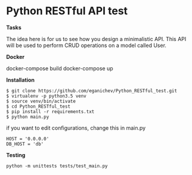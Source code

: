 Python RESTful API test
======================================

**Tasks**

The idea here is for us to see how you design a minimalistic API. This API will be 
used to perform CRUD operations on a model called User.

**Docker**

docker-compose build
docker-compose up

**Installation**
```
$ git clone https://github.com/eganichev/Python_RESTful_test.git
$ virtualenv -p python3.5 venv
$ source venv/bin/activate
$ cd Python_RESTful_test
$ pip install -r requirements.txt
$ python main.py
```
if you want to edit configurations, change this in main.py 
```
HOST = '0.0.0.0'
DB_HOST = 'db'
```

**Testing**
```
python -m unittests tests/test_main.py
```
